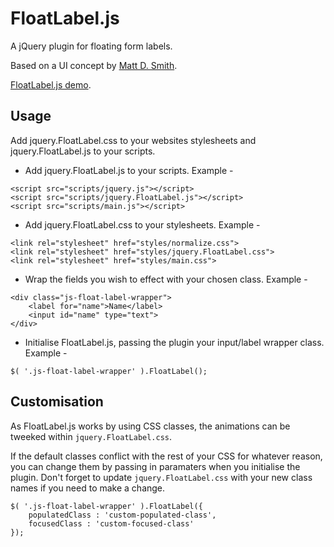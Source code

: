 FloatLabel.js
=============

A jQuery plugin for floating form labels.

Based on a UI concept by [Matt D. Smith](https://twitter.com/mds).

[FloatLabel.js demo](http://labs.mikemitchell.co.uk/FloatLabelJS/).

Usage
-----

Add jquery.FloatLabel.css to your websites stylesheets and jquery.FloatLabel.js to your scripts.

* Add jquery.FloatLabel.js to your scripts. Example -

```
<script src="scripts/jquery.js"></script>
<script src="scripts/jquery.FloatLabel.js"></script>
<script src="scripts/main.js"></script>
```


* Add jquery.FloatLabel.css to your stylesheets. Example -

```
<link rel="stylesheet" href="styles/normalize.css">
<link rel="stylesheet" href="styles/jquery.FloatLabel.css">
<link rel="stylesheet" href="styles/main.css">
```

* Wrap the fields you wish to effect with your chosen class. Example -

```
<div class="js-float-label-wrapper">
    <label for="name">Name</label>
    <input id="name" type="text">
</div>
```

* Initialise FloatLabel.js, passing the plugin your input/label wrapper class. Example -

```
$( '.js-float-label-wrapper' ).FloatLabel();
```

Customisation
-------------

As FloatLabel.js works by using CSS classes, the animations can be tweeked within `jquery.FloatLabel.css`.

If the default classes conflict with the rest of your CSS for whatever reason, you can change them by passing in paramaters when you initialise the plugin. Don't forget to update `jquery.FloatLabel.css` with your new class names if you need to make a change.

```
$( '.js-float-label-wrapper' ).FloatLabel({
    populatedClass : 'custom-populated-class',
	focusedClass : 'custom-focused-class'
});
```
